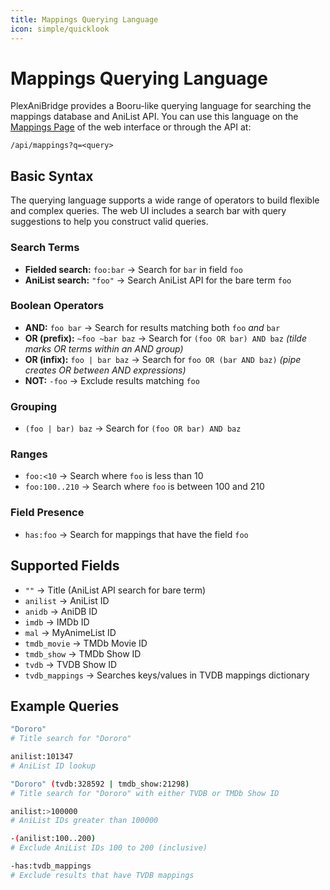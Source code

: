 ```yaml
---
title: Mappings Querying Language
icon: simple/quicklook
---
```


# Mappings Querying Language

PlexAniBridge provides a Booru-like querying language for searching the mappings database and AniList API. You can use this language on the [Mappings Page](../web/screenshots.md#mappings) of the web interface or through the API at:

```
/api/mappings?q=<query>
```

## Basic Syntax

The querying language supports a wide range of operators to build flexible and complex queries. The web UI includes a search bar with query suggestions to help you construct valid queries.

### Search Terms

- **Fielded search:** `foo:bar` → Search for `bar` in field `foo`
- **AniList search:** `"foo"` → Search AniList API for the bare term `foo`

### Boolean Operators

- **AND:** `foo bar` → Search for results matching both `foo` *and* `bar`
- **OR (prefix):** `~foo ~bar baz` → Search for `(foo OR bar) AND baz` *(tilde marks OR terms within an AND group)*
- **OR (infix):** `foo | bar baz` → Search for `foo OR (bar AND baz)` *(pipe creates OR between AND expressions)*
- **NOT:** `-foo` → Exclude results matching `foo`

### Grouping

- `(foo | bar) baz` → Search for `(foo OR bar) AND baz`

### Ranges

- `foo:<10` → Search where `foo` is less than 10
- `foo:100..210` → Search where `foo` is between 100 and 210

### Field Presence

- `has:foo` → Search for mappings that have the field `foo`

## Supported Fields

- `""` → Title (AniList API search for bare term)
- `anilist` → AniList ID
- `anidb` → AniDB ID
- `imdb` → IMDb ID
- `mal` → MyAnimeList ID
- `tmdb_movie` → TMDb Movie ID
- `tmdb_show` → TMDb Show ID
- `tvdb` → TVDB Show ID
- `tvdb_mappings` → Searches keys/values in TVDB mappings dictionary

## Example Queries

```bash
"Dororo" 
# Title search for "Dororo"

anilist:101347 
# AniList ID lookup

"Dororo" (tvdb:328592 | tmdb_show:21298) 
# Title search for "Dororo" with either TVDB or TMDb Show ID

anilist:>100000
# AniList IDs greater than 100000

-(anilist:100..200)
# Exclude AniList IDs 100 to 200 (inclusive)

-has:tvdb_mappings 
# Exclude results that have TVDB mappings
```

